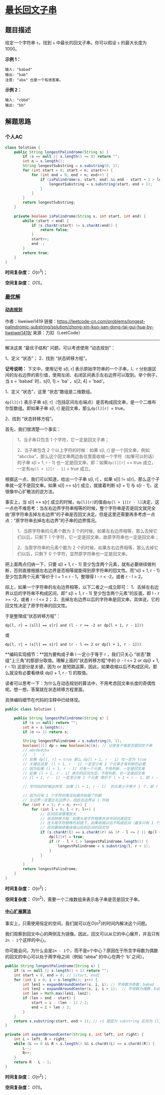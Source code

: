 # [最长回文子串](https://leetcode-cn.com/problems/longest-palindromic-substring/)

## 题目描述

给定一个字符串 `s`，找到 `s` 中最长的回文子串。你可以假设 `s` 的最大长度为 1000。

**示例 1：**

```
输入: "babad"
输出: "bab"
注意: "aba" 也是一个有效答案。
```

**示例 2：**

```
输入: "cbbd"
输出: "bb"
```

## 解题思路

### 个人AC

```java
class Solution {
    public String longestPalindrome(String s) {
        if (s == null || s.length() == 0) return "";
        int n = s.length();
        String longestSubstring = s.substring(0, 1);
        for (int start = 0; start < n; start++) {
            for (int end = 0; end < n; end++) {
                if (isPalindrome(s, start, end) && end - start + 1 > longestSubstring.length()) {
                    longestSubstring = s.substring(start, end + 1);
                }
            }
        }
        return longestSubstring;
    }
    
    private boolean isPalindrome(String s, int start, int end) {
        while (start < end) {
            if (s.charAt(start) != s.charAt(end)) {
                return false;
            }
            start++;
            end--;
        }
        return true;
    }
}
```

**时间复杂度：** $O(n^3)$；

**空间复杂度：** $O(1)$。

### [最优解](https://leetcode-cn.com/problems/longest-palindromic-substring/solution/zui-chang-hui-wen-zi-chuan-by-leetcode/)

#### [动态规划](https://leetcode-cn.com/problems/longest-palindromic-substring/solution/zhong-xin-kuo-san-dong-tai-gui-hua-by-liweiwei1419/)

作者：liweiwei1419
链接：https://leetcode-cn.com/problems/longest-palindromic-substring/solution/zhong-xin-kuo-san-dong-tai-gui-hua-by-liweiwei1419/
来源：力扣（LeetCode）

---

解决这类 “最优子结构” 问题，可以考虑使用 “动态规划”：

1、定义 “状态”；
2、找到 “状态转移方程”。

**记号说明：** 下文中，使用记号 s[l, r] 表示原始字符串的一个子串，l、r 分别是区间的左右边界的索引值，使用左闭、右闭区间表示左右边界可以取到。举个例子，当 s = 'babad' 时，s[0, 1] = 'ba' ，s[2, 4] = 'bad'。

1、定义 “状态”，这里 “状态”数组是二维数组。

`dp[l][r]` 表示子串 s[l, r]（包括区间左右端点）是否构成回文串，是一个二维布尔型数组。即如果子串 s[l, r] 是回文串，那么`dp[l][r] `= true。

2、找到 “状态转移方程”。

首先，我们很清楚一个事实：

> 1、当子串只包含 1 个字符，它一定是回文子串；
>
> 2、当子串包含 2 个以上字符的时候：如果 s[l, r] 是一个回文串，例如 “abccba”，那么这个回文串两边各往里面收缩一个字符（如果可以的话）的子串 s[l + 1, r - 1] 也一定是回文串，即：如果`dp[l][r]` == true 成立，一定有`dp[l + 1][r - 1]` = true 成立。

根据这一点，我们可以知道，给出一个子串 s[l, r] ，如果 s[l] != s[r]，那么这个子串就一定不是回文串。如果 s[l] == s[r] 成立，就接着判断 s[l + 1] 与 s[r - 1]，这很像中心扩散法的逆方法。

事实上，当 s[l] == s[r] 成立的时候，`dp[l][r]`的值由`dp[l + 1][r - l]`决定，这一点也不难思考：当左右边界字符串相等的时候，整个字符串是否是回文就完全由“原字符串去掉左右边界”的子串是否回文决定。但是这里还需要再多考虑一点点：“原字符串去掉左右边界”的子串的边界情况。

>1、当原字符串的元素个数为 3 个的时候，如果左右边界相等，那么去掉它们以后，只剩下 1 个字符，它一定是回文串，故原字符串也一定是回文串；
>
>2、当原字符串的元素个数为 2 个的时候，如果左右边界相等，那么去掉它们以后，只剩下 0 个字符，显然原字符串也一定是回文串。

把上面两点归纳一下，只要 s[l + 1, r - 1] 至少包含两个元素，就有必要继续做判断，否则直接根据左右边界是否相等就能得到原字符串的回文性。而“s[l + 1, r - 1] 至少包含两个元素”等价于 l + 1 < r - 1，整理得 l - r < -2，或者 r - l > 2。

综上，如果一个字符串的左右边界相等，以下二者之一成立即可：
1、去掉左右边界以后的字符串不构成区间，即“ s[l + 1, r - 1] 至少包含两个元素”的反面，即 l - r >= -2，或者 r - l <= 2；
2、去掉左右边界以后的字符串是回文串，具体说，它的回文性决定了原字符串的回文性。

于是整理成“状态转移方程”：

`dp[l, r] = (s[l] == s[r] and (l - r >= -2 or dp[l + 1, r - 1]))`

或

`dp[l, r] = (s[l] == s[r] and (r - l <= 2 or dp[l + 1, r - 1]))`

**编码实现细节：**因为要构成子串 l 一定小于等于 r ，我们只关心 “状态”数组“上三角”的那部分取值。理解上面的“状态转移方程”中的 (r - l <= 2 or dp[l + 1, r - 1]) 这部分是关键，因为 or 是短路运算，因此，如果收缩以后不构成区间，那么就没有必要看继续 dp[l + 1, r - 1] 的取值。

读者可以思考一下：为什么在动态规划的算法中，不用考虑回文串长度的奇偶性呢。想一想，答案就在状态转移方程里面。

具体编码细节在代码的注释中已经体现。

```java
public class Solution {

    public String longestPalindrome(String s) {
        if (s == null) return "";
        int n = s.length();
        if (n <= 1) return s;
        
        String longestPalindrome = s.substring(0, 1);
        boolean[][] dp = new boolean[n][n]; // 记录各子串是否是回文子串
        // abcdedcba
        //   l   r
        // 如果 dp[l, r] = true 那么 dp[l + 1, r - 1] 也一定为 true
        // 关键在这里：[l + 1, r - 1] 一定至少有 2 个元素才有判断的必要
        // 因为如果 [l + 1, r - 1] 只有一个元素，不用判断，一定是回文串
        // 如果 [l + 1, r - 1] 表示的区间为空，不用判断，也一定是回文串
        // [l + 1, r - 1] 一定至少有 2 个元素 等价于 l + 1 < r - 1，即 r - l >  2

        // 写代码的时候这样写：如果 [l + 1, r - 1]  的元素小于等于 1 个，即 r - l <=  2 ，就不用做判断了

        // 因为只有 1 个字符的情况在最开始做了判断
        // 左边界一定要比右边界小，因此右边界从 1 开始
        for (int r = 1; r < n; r++) {
            for (int l = 0; l < r; l++) {
                // 区间应该慢慢放大
                // 状态转移方程：如果头尾字符相等并且中间也是回文
                // 在头尾字符相等的前提下，如果收缩以后不构成区间（最多只有 1 个元素），直接返回 true 即可
                // 否则要继续看收缩以后的区间的回文性
                if (s.charAt(l) == s.charAt(r) && (r - l <= 2 || dp[l + 1][r - 1])) {
                    dp[l][r] = true;
                    if (r - l + 1 > longestPalindrome.length()) {
                        longestPalindrome = s.substring(l, r + 1);
                    }
                }
            }
        }
        return longestPalindrome;
    }
}
```

**时间复杂度：** $O(n^2)$；

**空间复杂度：** $O(n^2)$，需要一个二维数组来表示各子串是否是回文子串。

#### [中心扩展算法](https://leetcode-cn.com/problems/longest-palindromic-substring/solution/zui-chang-hui-wen-zi-chuan-by-leetcode/)

事实上，只需使用恒定的空间，我们就可以在$O(n^2)$的时间内解决这个问题。

我们观察到回文中心的两侧互为镜像。因此，回文可以从它的中心展开，并且只有`2n - 1`个这样的中心。

你可能会问，为什么会是`2n - 1`个，而不是`n`个中心？原因在于所含字母数为偶数的回文的中心可以处于两字母之间（例如 “abba” 的中心在两个 ‘b’ 之间）。

```java
public String longestPalindrome(String s) {
    if (s == null || s.length() < 1) return "";
    int start = 0, end = 0; // [start, end]
    for (int i = 0; i < s.length(); i++) {
        int len1 = expandAroundCenter(s, i, i); // 字母数为奇数，babad
        int len2 = expandAroundCenter(s, i, i + 1);  // 字母数为偶数，babbad
        int len = Math.max(len1, len2);
        if (len > end - start) {
            start = i - (len - 1) / 2;
            end = i + len / 2;
        }
    }
    return s.substring(start, end + 1); // +1 是因为 substring 区间为 [l, r)
}

private int expandAroundCenter(String s, int left, int right) {
    int L = left, R = right;
    while (L >= 0 && R < s.length() && s.charAt(L) == s.charAt(R)) {
        L--;
        R++;
    }
    return R - L - 1;
}
```

**时间复杂度：** $O(n^2)$；

**空间复杂度：** $O(1)$。